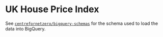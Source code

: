 # UK House Price Index

See [`centrefornetzero/bigquery-schemas`](https://github.com/centrefornetzero/bigquery-schemas) for the schema used to load the data into BigQuery.

